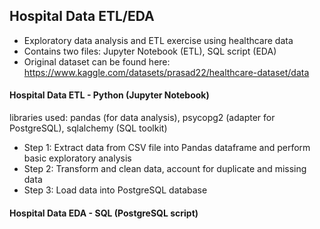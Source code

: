 ## Hospital Data ETL/EDA
- Exploratory data analysis and ETL exercise using healthcare data
- Contains two files: Jupyter Notebook (ETL), SQL script (EDA)
- Original dataset can be found here: https://www.kaggle.com/datasets/prasad22/healthcare-dataset/data

#### Hospital Data ETL - Python (Jupyter Notebook)
libraries used: pandas (for data analysis), psycopg2 (adapter for PostgreSQL), sqlalchemy (SQL toolkit)
- Step 1: Extract data from CSV file into Pandas dataframe and perform basic exploratory analysis
- Step 2: Transform and clean data, account for duplicate and missing data
- Step 3: Load data into PostgreSQL database

#### Hospital Data EDA - SQL (PostgreSQL script)
